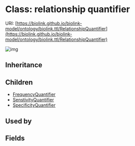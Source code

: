 # Class: relationship quantifier




URI: [https://biolink.github.io/biolink-model/ontology/biolink.ttl/RelationshipQuantifier](https://biolink.github.io/biolink-model/ontology/biolink.ttl/RelationshipQuantifier)

![img](http://yuml.me/diagram/nofunky;dir:TB/class/\[RelationshipQuantifier]^-\[SpecificityQuantifier],%20\[RelationshipQuantifier]^-\[SenstivityQuantifier],%20\[RelationshipQuantifier]^-\[FrequencyQuantifier])
## Inheritance

## Children

 * [FrequencyQuantifier](FrequencyQuantifier.md)
 * [SenstivityQuantifier](SenstivityQuantifier.md)
 * [SpecificityQuantifier](SpecificityQuantifier.md)
## Used by

## Fields

